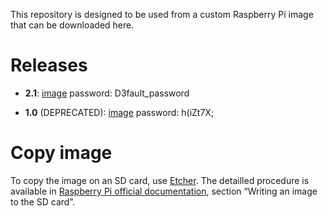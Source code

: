 This repository is designed to be used from a custom Raspberry Pi image that can be downloaded here.

Releases
========

 - **2.1**: [image](https://webftp.silabs.com/download?domain=silabs.com&id=063a89e1b8b346be901fcce7b2978ded-7be97ccde747472583d37176e11cf136) password: D3fault_password

 - **1.0** (DEPRECATED): [image](https://webftp.silabs.com/download?domain=silabs.com&id=ddf5759881c74bea9594f0eab53fc371-cd734355db2147538cd4f51f34b9cc34) password: h(iZt7X;

Copy image
==========

To copy the image on an SD card, use [Etcher](https://etcher.io/).
The detailled procedure is available in [Raspberry Pi official documentation](https://www.raspberrypi.org/documentation/installation/installing-images/README.md), section “Writing an image to the SD card”.
